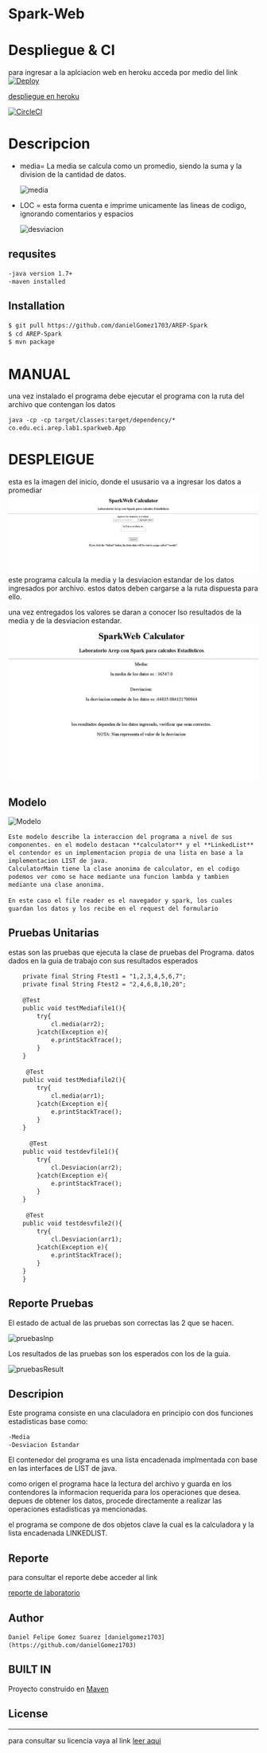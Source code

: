 # Spark-Web

# Despliegue & CI

para ingresar a la aplciacion web en heroku acceda por medio del link
[![Deploy](https://www.herokucdn.com/deploy/button.svg)](https://quiet-temple-36803.herokuapp.com/inputdata)

[despliegue en heroku](https://quiet-temple-36803.herokuapp.com/inputdata)

[![CircleCI](https://circleci.com/gh/danielGomez1703/AREP-Spark.svg?style=svg)](https://circleci.com/gh/danielGomez1703/AREP-Spark)

# Descripcion
 
  - media= La media se calcula como un promedio, siendo la suma y la division de la cantidad de datos.
        
      ![media](https://github.com/danielGomez1703/ARSW-OODesign/blob/master/resources/media.JPG)
        
  - LOC = esta forma cuenta e imprime unicamente las lineas de codigo, ignorando comentarios y espacios
       
      ![desviacion](https://github.com/danielGomez1703/ARSW-OODesign/blob/master/resources/desviacion.JPG)

## requsites
    -java version 1.7+
    -maven installed

## Installation
 ```sh
$ git pull https://github.com/danielGomez1703/AREP-Spark
$ cd AREP-Spark
$ mvn package
```

# MANUAL

una vez instalado el programa debe ejecutar el programa con la ruta del archivo que contengan los datos 
 
    java -cp -cp target/classes:target/dependency/* co.edu.eci.arep.lab1.sparkweb.App
	


 
# DESPLEIGUE
esta es la imagen del inicio, donde el ususario va a ingresar los datos a promediar
![Inicio](https://github.com/danielGomez1703/AREP-Spark/blob/master/resources/inicio.JPG)
este programa calcula la media y la desviacion estandar de los datos ingresados por archivo.
estos datos deben cargarse a la ruta  dispuesta para ello.

una vez entregados los valores se daran a conocer lso resultados de la media y de la desviacion estandar.
![resultado](https://github.com/danielGomez1703/AREP-Spark/blob/master/resources/resultado.JPG)

    
## Modelo
![Modelo](https://github.com/danielGomez1703/ARSW-OODesign/blob/master/resources/Model.JPG)

    Este modelo describe la interaccion del programa a nivel de sus componentes. en el modelo destacan **calculator** y el **LinkedList**
    el contendor es un implementacion propia de una lista en base a la implementacion LIST de java.
    CalculatorMain tiene la clase anonima de calculator, en el codigo podemos ver como se hace mediante una funcion lambda y tambien mediante una clase anonima.
    
	En este caso el file reader es el navegador y spark, los cuales guardan los datos y los recibe en el request del formulario
    

## Pruebas Unitarias

 estas son las pruebas que ejecuta la clase de pruebas del Programa. datos dados en la guia de trabajo con sus resultados esperados  
 ````
     private final String Ftest1 = "1,2,3,4,5,6,7";
     private final String Ftest2 = "2,4,6,8,10,20";
     
     @Test
     public void testMediafile1(){
         try{
             cl.media(arr2);
         }catch(Exception e){
             e.printStackTrace();
         }
     }
     
      @Test
     public void testMediafile2(){
         try{
             cl.media(arr1);
         }catch(Exception e){
             e.printStackTrace();
         }
     }
     
       @Test
     public void testdevfile1(){
         try{
             cl.Desviacion(arr2);
         }catch(Exception e){
             e.printStackTrace();
         }
     }
     
      @Test
     public void testdesvfile2(){
         try{
             cl.Desviacion(arr1);
         }catch(Exception e){
             e.printStackTrace();
         }
     }
     }
````
## Reporte Pruebas
El estado de actual de las pruebas son correctas las 2 que se hacen.

![pruebasInp](https://github.com/danielGomez1703/ARSW-OODesign/blob/master/resources/BuildSuccesTest.JPG)



Los resultados de las pruebas son los esperados con los de la guia.

![pruebasResult](https://github.com/danielGomez1703/ARSW-OODesign/blob/master/resources/ResulTest.JPG)

## Descripion
 Este programa consiste en una claculadora en principio con dos funciones estadisticas base como:
 
    -Media
    -Desviacion Estandar
 
 El contenedor del programa es una lista encadenada implmentada con base en las interfaces de LIST de java.
 
 como origen el programa hace la lectura del archivo y guarda en los contendores la informacion requerida para los operaciones que desea.
 depues de obtener los datos, procede directamente a realizar las operaciones estadisticas ya mencionadas. 
 
 el programa se compone de dos objetos clave la cual es la calculadora y la lista encadenada LINKEDLIST.
 
## Reporte

para consultar el reporte debe acceder al link 

[reporte de laboratorio](https://github.com/danielGomez1703/AREP-Spark/blob/master/resources/SparkReport.pdf)

## Author
    Daniel Felipe Gomez Suarez [danielgomez1703](https://github.com/danielGomez1703)
    
## BUILT IN
   Proyecto construido en [Maven](https://maven.apache.org/)
## License
----
para consultar su licencia vaya al link 
[leer aqui](https://github.com/danielGomez1703/ARSW-Primer/blob/master/LICENSE.txt)
